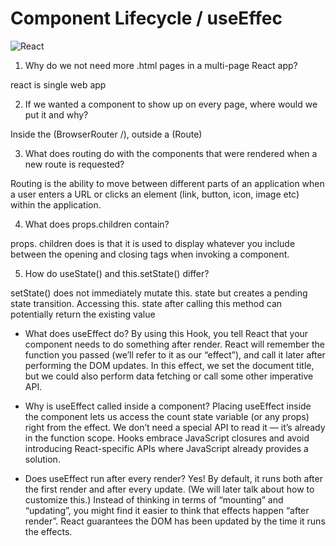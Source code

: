 # Component Lifecycle / useEffec

![React](https://ms314006.github.io/static/b7a8f321b0bbc07ca9b9d22a7a505ed5/97b31/React.jpg)

1. Why do we not need more .html pages in a multi-page React app?

react is single web app

2. If we wanted a component to show up on every page, where would we put it and why?

Inside the (BrowserRouter /), outside a (Route)

3. What does routing do with the components that were rendered when a new route is requested?

Routing is the ability to move between different parts of an application when a user enters a URL or clicks an element (link, button, icon, image etc) within the application.

4. What does props.children contain?

props. children does is that it is used to display whatever you include between the opening and closing tags when invoking a component.

5. How do useState() and this.setState() differ?

setState() does not immediately mutate this. state but creates a pending state transition. Accessing this. state after calling this method can potentially return the existing value

* What does useEffect do?
 By using this Hook, you tell React that your component needs to do something after render. React will remember the function you passed (we’ll refer to it as our “effect”), and call it later after performing the DOM updates. In this effect, we set the document title, but we could also perform data fetching or call some other imperative API.

* Why is useEffect called inside a component?
Placing useEffect inside the component lets us access the count state variable (or any props) right from the effect. We don’t need a special API to read it — it’s already in the function scope. Hooks embrace JavaScript closures and avoid introducing React-specific APIs where JavaScript already provides a solution.

* Does useEffect run after every render?
 Yes! By default, it runs both after the first render and after every update. (We will later talk about how to customize this.) Instead of thinking in terms of “mounting” and “updating”, you might find it easier to think that effects happen “after render”. React guarantees the DOM has been updated by the time it runs the effects.
